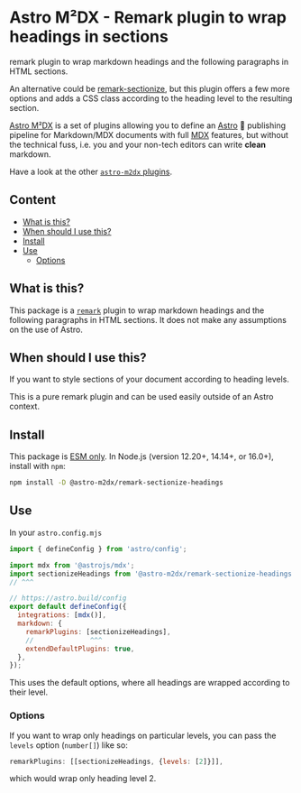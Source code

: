 # Astro M²DX - Remark plugin to wrap headings in sections

remark plugin to wrap markdown headings and the following paragraphs in HTML sections.

An alternative could be [remark-sectionize](https://www.npmjs.com/package/remark-sectionize), but this plugin offers a few more options and adds a CSS class according to the heading level to the resulting section.

[Astro M²DX](https://astro-m2dx.netlify.app) is a set of plugins allowing you to define an [Astro](https://astro.build) 🚀 publishing pipeline for Markdown/MDX documents with full [MDX](https://mdxjs.com) features, but without the technical fuss, i.e. you and your non-tech editors can write **clean** markdown.

Have a look at the other [`astro-m2dx` plugins](https://www.npmjs.com/org/astro-m2dx).

## Content <!-- omit in toc -->

- [What is this?](#what-is-this)
- [When should I use this?](#when-should-i-use-this)
- [Install](#install)
- [Use](#use)
  - [Options](#options)

## What is this?

This package is a [`remark`](https://github.com/remarkjs/remark/blob/main/doc/plugins.md) plugin to wrap markdown headings and the following paragraphs in HTML sections. It does not make any assumptions on the use of Astro.

## When should I use this?

If you want to style sections of your document according to heading levels.

This is a pure remark plugin and can be used easily outside of an Astro context.

## Install

This package is [ESM only](https://gist.github.com/sindresorhus/a39789f98801d908bbc7ff3ecc99d99c).
In Node.js (version 12.20+, 14.14+, or 16.0+), install with `npm`:

```sh
npm install -D @astro-m2dx/remark-sectionize-headings
```

## Use

In your `astro.config.mjs`

```js
import { defineConfig } from 'astro/config';

import mdx from '@astrojs/mdx';
import sectionizeHeadings from '@astro-m2dx/remark-sectionize-headings';
// ^^^

// https://astro.build/config
export default defineConfig({
  integrations: [mdx()],
  markdown: {
    remarkPlugins: [sectionizeHeadings],
    //              ^^^
    extendDefaultPlugins: true,
  },
});
```

This uses the default options, where all headings are wrapped according to their level.

### Options

If you want to wrap only headings on particular levels, you can pass the `levels` option (`number[]`) like so:

```js
remarkPlugins: [[sectionizeHeadings, {levels: [2]}]],
```

which would wrap only heading level 2.
